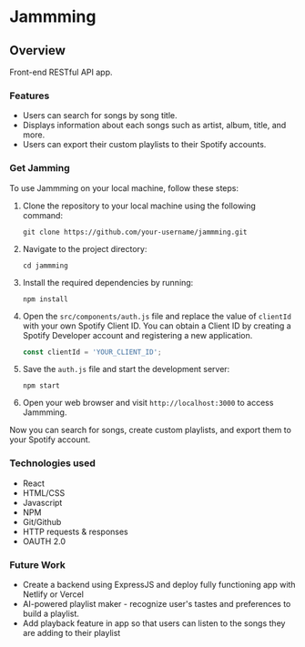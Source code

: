 # Jammming

## Overview

Front-end RESTful API app.

### Features

- Users can search for songs by song title.
- Displays information about each songs such as artist, album, title, and more.
- Users can export their custom playlists to their Spotify accounts.

### Get Jamming

To use Jammming on your local machine, follow these steps:

1. Clone the repository to your local machine using the following command:
    ```
    git clone https://github.com/your-username/jammming.git
    ```

2. Navigate to the project directory:
    ```
    cd jammming
    ```

3. Install the required dependencies by running:
    ```
    npm install
    ```

4. Open the `src/components/auth.js` file and replace the value of `clientId` with your own Spotify Client ID. You can obtain a Client ID by creating a Spotify Developer account and registering a new application.
    ```javascript
    const clientId = 'YOUR_CLIENT_ID';
    ```
5. Save the `auth.js` file and start the development server:
    ```
    npm start
    ```
6. Open your web browser and visit `http://localhost:3000` to access Jammming.

Now you can search for songs, create custom playlists, and export them to your Spotify account.

### Technologies used

- React
- HTML/CSS
- Javascript
- NPM
- Git/Github
- HTTP requests & responses
- OAUTH 2.0

### Future Work
- Create a backend using ExpressJS and deploy fully functioning app with Netlify or Vercel
- AI-powered playlist maker - recognize user's tastes and preferences to build a playlist.
- Add playback feature in app so that users can listen to the songs they are adding to their playlist